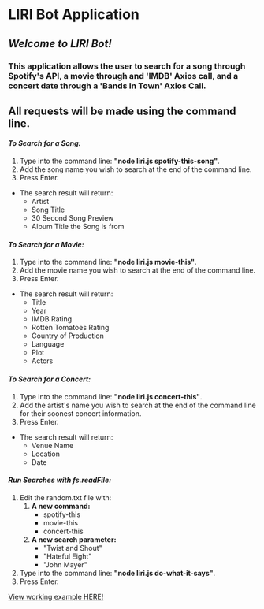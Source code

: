 # LIRI Bot Application

## *Welcome to LIRI Bot!*
### This application allows the user to search for a song through Spotify's API, a movie through and 'IMDB' Axios call, and a concert date through a 'Bands In Town' Axios Call.

## All requests will be made using the command line.

#### _To Search for a Song:_
1. Type into the command line: **"node liri.js spotify-this-song"**.
2. Add the song name you wish to search at the end of the command line.
3. Press Enter.
* The search result will return:
  * Artist
  * Song Title
  * 30 Second Song Preview
  * Album Title the Song is from

#### _To Search for a Movie:_
1. Type into the command line: **"node liri.js movie-this"**.
2. Add the movie name you wish to search at the end of the command line.
3. Press Enter.
* The search result will return:
  * Title
  * Year
  * IMDB Rating
  * Rotten Tomatoes Rating
  * Country of Production
  * Language
  * Plot
  * Actors


#### _To Search for a Concert:_
1. Type into the command line: **"node liri.js concert-this"**.
2. Add the artist's name you wish to search at the end of the command line for their soonest concert information.
3. Press Enter.
* The search result will return:
  * Venue Name
  * Location
  * Date

#### _Run Searches with fs.readFile:_
1. Edit the random.txt file with:
    1. **A new command:**
        * spotify-this
        * movie-this
        * concert-this
   2. **A new search parameter:**
        * "Twist and Shout"
        * "Hateful Eight"
        * "John Mayer"
2. Type into the command line: **"node liri.js do-what-it-says"**.
3. Press Enter.

[View working example HERE!](https://drive.google.com/file/d/1HZDxSQzbwZAZXyhXtToXpaU9NIh7y7Dq/view)